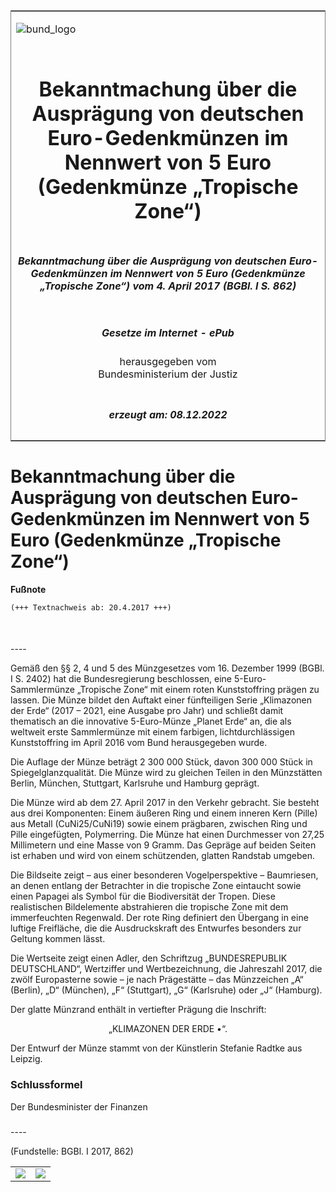 <span id="DECKBLATT.html"></span>

<table border="0" frame="border" width="100%">

<tr valign="top">

<td align="left">

![bund\_logo](BfJ_2021_Web_de_de.gif)

</td>

<td align="right">

 

</td>

</tr>

<tr align="center" valign="middle">

<td colspan="2">

# Bekanntmachung über die Ausprägung von deutschen Euro-Gedenkmünzen im Nennwert von 5 Euro (Gedenkmünze „Tropische Zone“)

</td>

</tr>

<tr align="center" valign="middle">

<td colspan="2">

##### Bekanntmachung über die Ausprägung von deutschen Euro-Gedenkmünzen im Nennwert von 5 Euro (Gedenkmünze „Tropische Zone“) vom 4. April 2017 (BGBl. I S. 862)

</td>

</tr>

<tr align="center" valign="middle">

<td colspan="2">

  
  

##### Gesetze im Internet - ePub  
  
herausgegeben vom  
Bundesministerium der Justiz

</td>

</tr>

<tr align="center" valign="bottom">

<td colspan="2">

  
  

##### erzeugt am: 08.12.2022

</td>

</tr>

</table>

<span id="BJNR086200017.html"></span>

# Bekanntmachung über die Ausprägung von deutschen Euro-Gedenkmünzen im Nennwert von 5 Euro (Gedenkmünze „Tropische Zone“)

<div>

  
**Fußnote**

<div class="jnhtml">

<div>

<div class="jurAbsatz">

  

``` 
(+++ Textnachweis ab: 20.4.2017 +++)

 
```

</div>

</div>

</div>

</div>

<span id="BJNR086200017BJNE000100000.html"></span>

###   
\----

<div>

<div class="jnhtml">

<div>

<div class="jurAbsatz">

Gemäß den §§ 2, 4 und 5 des Münzgesetzes vom 16. Dezember 1999 (BGBl. I
S. 2402) hat die Bundesregierung beschlossen, eine 5-Euro-Sammlermünze
„Tropische Zone“ mit einem roten Kunststoffring prägen zu lassen. Die
Münze bildet den Auftakt einer fünfteiligen Serie „Klimazonen der Erde“
(2017 – 2021, eine Ausgabe pro Jahr) und schließt damit thematisch an
die innovative 5-Euro-Münze „Planet Erde“ an, die als weltweit erste
Sammlermünze mit einem farbigen, lichtdurchlässigen Kunststoffring im
April 2016 vom Bund herausgegeben wurde.

</div>

<div class="jurAbsatz">

Die Auflage der Münze beträgt 2 300 000 Stück, davon 300 000 Stück in
Spiegelglanzqualität. Die Münze wird zu gleichen Teilen in den
Münzstätten Berlin, München, Stuttgart, Karlsruhe und Hamburg geprägt.

</div>

<div class="jurAbsatz">

Die Münze wird ab dem 27. April 2017 in den Verkehr gebracht. Sie
besteht aus drei Komponenten: Einem äußeren Ring und einem inneren Kern
(Pille) aus Metall (CuNi25/CuNi19) sowie einem prägbaren, zwischen Ring
und Pille eingefügten, Polymerring. Die Münze hat einen Durchmesser von
27,25 Millimetern und eine Masse von 9 Gramm. Das Gepräge auf beiden
Seiten ist erhaben und wird von einem schützenden, glatten Randstab
umgeben.

</div>

<div class="jurAbsatz">

Die Bildseite zeigt – aus einer besonderen Vogelperspektive –
Baumriesen, an denen entlang der Betrachter in die tropische Zone
eintaucht sowie einen Papagei als Symbol für die Biodiversität der
Tropen. Diese realistischen Bildelemente abstrahieren die tropische Zone
mit dem immerfeuchten Regenwald. Der rote Ring definiert den Übergang in
eine luftige Freifläche, die die Ausdruckskraft des Entwurfes besonders
zur Geltung kommen lässt.

</div>

<div class="jurAbsatz">

Die Wertseite zeigt einen Adler, den Schriftzug „BUNDESREPUBLIK
DEUTSCHLAND“, Wertziffer und Wertbezeichnung, die Jahreszahl 2017, die
zwölf Europasterne sowie – je nach Prägestätte – das Münzzeichen „A“
(Berlin), „D“ (München), „F“ (Stuttgart),
<span style="white-space: nowrap">„G“ (Karlsruhe)</span> oder „J“
(Hamburg).

</div>

<div class="jurAbsatz">

Der glatte Münzrand enthält in vertiefter Prägung die Inschrift:

</div>

<div class="jurAbsatz" style="text-align:center;">

„KLIMAZONEN DER ERDE •“.

</div>

<div class="jurAbsatz">

Der Entwurf der Münze stammt von der Künstlerin Stefanie Radtke aus
Leipzig.

</div>

</div>

</div>

</div>

<span id="BJNR086200017BJNE000200000.html"></span>

### Schlussformel  

<div>

<div class="jnhtml">

<div>

<div class="jurAbsatz">

<span class="SP">Der Bundesminister der Finanzen</span>

</div>

</div>

</div>

</div>

<span id="BJNR086200017BJNE000300000.html"></span>

###   
\----

<div>

<div class="jnhtml">

<div>

<div class="jurAbsatz">

<div class="kommentar_Fundstelle">

(Fundstelle: BGBl. I 2017, 862)

</div>

</div>

  

|                                   |                                   |
| :-------------------------------: | :-------------------------------: |
| ![](bgbl1_2017_j0862-1_0010.jpeg) | ![](bgbl1_2017_j0862-1_0020.jpeg) |

</div>

</div>

</div>
